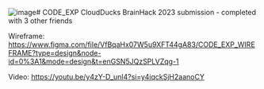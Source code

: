 ![image](https://github.com/chloekoh6/CODE_EXP/assets/165614484/65accb41-9045-4302-9b8a-96f55123f6cd)# CODE_EXP
CloudDucks BrainHack 2023 submission - completed with 3 other friends




Wireframe: https://www.figma.com/file/VfBqaHx07W5u9XFT44gA83/CODE_EXP_WIREFRAME?type=design&node-id=0%3A1&mode=design&t=enGSN5JQzSPLVZqg-1

Video: https://youtu.be/y4zY-D_unl4?si=y4iqckSjH2aanoCY
